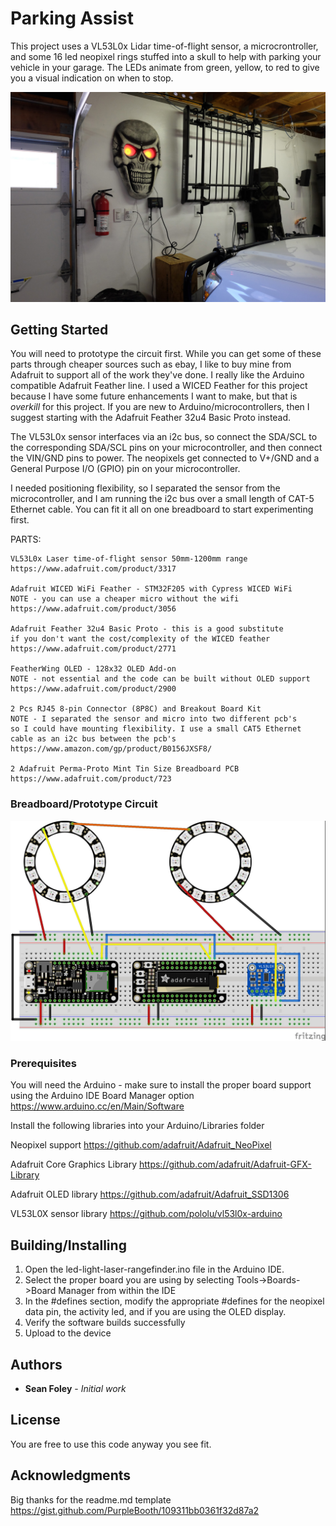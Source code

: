 # Parking Assist

This project uses a VL53L0x Lidar time-of-flight sensor, a microcrontroller, and some 16 led neopixel rings stuffed
into a skull to help with parking your vehicle in your garage.  The LEDs animate from green, yellow, to red to 
give you a visual indication on when to stop.

![park assist installed](./img/park-assist-installed.jpg)

## Getting Started

You will need to prototype the circuit first.  While you can get some of these parts through cheaper sources such as ebay,
I like to buy mine from Adafruit to support all of the work they've done.  I really like the Arduino compatible
Adafruit Feather line.  I used a WICED Feather for this project because I have some future enhancements I want to make,
but that is *overkill* for this project.  If you are new to Arduino/microcontrollers, then I suggest starting
with the Adafruit Feather 32u4 Basic Proto instead.

The VL53L0x sensor interfaces via an i2c bus, so connect the SDA/SCL to the corresponding SDA/SCL pins on your 
microcontroller, and then connect the VIN/GND pins to power.  The neopixels get connected to V+/GND and a
General Purpose I/O (GPIO) pin on your microcontroller.   

I needed positioning flexibility, so I separated the sensor from the microcontroller, and I am running the i2c bus over
a small length of CAT-5 Ethernet cable.  You can fit it all on one breadboard to start experimenting first.

PARTS:

    VL53L0x Laser time-of-flight sensor 50mm-1200mm range
    https://www.adafruit.com/product/3317
    
    Adafruit WICED WiFi Feather - STM32F205 with Cypress WICED WiFi
    NOTE - you can use a cheaper micro without the wifi
    https://www.adafruit.com/product/3056

    Adafruit Feather 32u4 Basic Proto - this is a good substitute
    if you don't want the cost/complexity of the WICED feather
    https://www.adafruit.com/product/2771

    FeatherWing OLED - 128x32 OLED Add-on 
    NOTE - not essential and the code can be built without OLED support
    https://www.adafruit.com/product/2900

    2 Pcs RJ45 8-pin Connector (8P8C) and Breakout Board Kit 
    NOTE - I separated the sensor and micro into two different pcb's
    so I could have mounting flexibility. I use a small CAT5 Ethernet
    cable as an i2c bus between the pcb's
    https://www.amazon.com/gp/product/B0156JXSF8/

    2 Adafruit Perma-Proto Mint Tin Size Breadboard PCB
    https://www.adafruit.com/product/723

### Breadboard/Prototype Circuit

![breadboard circuit diagram](./img/park-assist-breadboarded-circuit.jpg)

### Prerequisites

You will need the Arduino - make sure to install the proper board
support using the Arduino IDE Board Manager option
https://www.arduino.cc/en/Main/Software

Install the following libraries into your Arduino/Libraries folder

Neopixel support
https://github.com/adafruit/Adafruit_NeoPixel

Adafruit Core Graphics Library
https://github.com/adafruit/Adafruit-GFX-Library

Adafruit OLED library
https://github.com/adafruit/Adafruit_SSD1306

VL53L0X sensor library 
https://github.com/pololu/vl53l0x-arduino


## Building/Installing

1.  Open the led-light-laser-rangefinder.ino file in the Arduino IDE.
1.  Select the proper board you are using by selecting Tools->Boards->Board Manager from within the IDE
1.  In the #defines section, modify the appropriate #defines for the neopixel data pin, the activity led, and if you are using the OLED display.
1.  Verify the software builds successfully
1.  Upload to the device

## Authors

* **Sean Foley** - *Initial work*


## License

You are free to use this code anyway you see fit.

## Acknowledgments

Big thanks for the readme.md template
https://gist.github.com/PurpleBooth/109311bb0361f32d87a2
